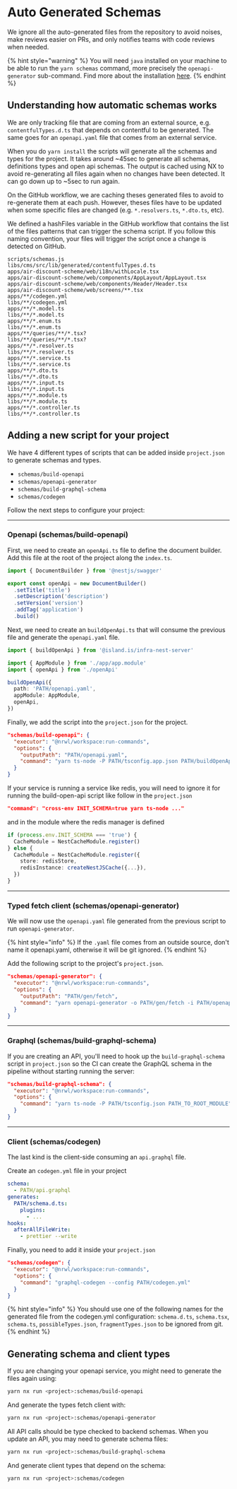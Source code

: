 # Auto Generated Schemas

We ignore all the auto-generated files from the repository to avoid noises, make reviews easier on PRs, and only notifies teams with code reviews when needed.

{% hint style="warning" %}
You will need `java` installed on your machine to be able to run the `yarn schemas` command, more precisely the `openapi-generator` sub-command. Find more about the installation [here](https://github.com/OpenAPITools/openapi-generator#13---download-jar).
{% endhint %}

## Understanding how automatic schemas works

We are only tracking file that are coming from an external source, e.g. `contentfulTypes.d.ts` that depends on contentful to be generated. The same goes for an `openapi.yaml` file that comes from an external service.

When you do `yarn install` the scripts will generate all the schemas and types for the project. It takes around ~45sec to generate all schemas, definitions types and open api schemas. The output is cached using NX to avoid re-generating all files again when no changes have been detected. It can go down up to ~5sec to run again.

On the GitHub workflow, we are caching theses generated files to avoid to re-generate them at each push. However, theses files have to be updated when some specific files are changed (e.g. `*.resolvers.ts`, `*.dto.ts`, etc).

We defined a hashFiles variable in the GitHub workflow that contains the list of the files patterns that can trigger the schema script. If you follow this naming convention, your files will trigger the script once a change is detected on GitHub.

```text
scripts/schemas.js
libs/cms/src/lib/generated/contentfulTypes.d.ts
apps/air-discount-scheme/web/i18n/withLocale.tsx
apps/air-discount-scheme/web/components/AppLayout/AppLayout.tsx
apps/air-discount-scheme/web/components/Header/Header.tsx
apps/air-discount-scheme/web/screens/**.tsx
apps/**/codegen.yml
libs/**/codegen.yml
apps/**/*.model.ts
libs/**/*.model.ts
apps/**/*.enum.ts
libs/**/*.enum.ts
apps/**/queries/**/*.tsx?
libs/**/queries/**/*.tsx?
apps/**/*.resolver.ts
libs/**/*.resolver.ts
apps/**/*.service.ts
libs/**/*.service.ts
apps/**/*.dto.ts
libs/**/*.dto.ts
apps/**/*.input.ts
libs/**/*.input.ts
apps/**/*.module.ts
libs/**/*.module.ts
apps/**/*.controller.ts
libs/**/*.controller.ts
```

## Adding a new script for your project

We have 4 different types of scripts that can be added inside `project.json` to generate schemas and types.

- `schemas/build-openapi`
- `schemas/openapi-generator`
- `schemas/build-graphql-schema`
- `schemas/codegen`

Follow the next steps to configure your project:

---

### Openapi (schemas/build-openapi)

First, we need to create an `openApi.ts` file to define the document builder. Add this file at the root of the project along the `index.ts`.

```typescript
import { DocumentBuilder } from '@nestjs/swagger'

export const openApi = new DocumentBuilder()
  .setTitle('title')
  .setDescription('description')
  .setVersion('version')
  .addTag('application')
  .build()
```

Next, we need to create an `buildOpenApi.ts` that will consume the previous file and generate the `openapi.yaml` file.

```typescript
import { buildOpenApi } from '@island.is/infra-nest-server'

import { AppModule } from './app/app.module'
import { openApi } from './openApi'

buildOpenApi({
  path: 'PATH/openapi.yaml',
  appModule: AppModule,
  openApi,
})
```

Finally, we add the script into the `project.json` for the project.

```json
"schemas/build-openapi": {
  "executor": "@nrwl/workspace:run-commands",
  "options": {
    "outputPath": "PATH/openapi.yaml",
    "command": "yarn ts-node -P PATH/tsconfig.app.json PATH/buildOpenApi.ts"
  }
}
```

If your service is running a service like redis, you will need to ignore it for running the build-open-api script like follow in the `project.json`

```json
"command": "cross-env INIT_SCHEMA=true yarn ts-node ..."
```

and in the module where the redis manager is defined

```typescript
if (process.env.INIT_SCHEMA === 'true') {
  CacheModule = NestCacheModule.register()
} else {
  CacheModule = NestCacheModule.register({
    store: redisStore,
    redisInstance: createNestJSCache({...}),
  })
}
```

---

### Typed fetch client (schemas/openapi-generator)

We will now use the `openapi.yaml` file generated from the previous script to run `openapi-generator`.

{% hint style="info" %}
If the `.yaml` file comes from an outside source, don't name it openapi.yaml, otherwise it will be git ignored.
{% endhint %}

Add the following script to the project's `project.json`.

```json
"schemas/openapi-generator": {
  "executor": "@nrwl/workspace:run-commands",
  "options": {
    "outputPath": "PATH/gen/fetch",
    "command": "yarn openapi-generator -o PATH/gen/fetch -i PATH/openapi.yaml"
  }
}
```

---

### Graphql (schemas/build-graphql-schema)

If you are creating an API, you'll need to hook up the `build-graphql-schema` script
in `project.json` so the CI can create the GraphQL schema in the pipeline without
starting running the server:

```json
"schemas/build-graphql-schema": {
  "executor": "@nrwl/workspace:run-commands",
  "options": {
    "command": "yarn ts-node -P PATH/tsconfig.json PATH_TO_ROOT_MODULE"
  }
}
```

---

### Client (schemas/codegen)

The last kind is the client-side consuming an `api.graphql` file.

Create an `codegen.yml` file in your project

```yml
schema:
  - PATH/api.graphql
generates:
  PATH/schema.d.ts:
    plugins:
      - ...
hooks:
  afterAllFileWrite:
    - prettier --write
```

Finally, you need to add it inside your `project.json`

```json
"schemas/codegen": {
  "executor": "@nrwl/workspace:run-commands",
  "options": {
    "command": "graphql-codegen --config PATH/codegen.yml"
  }
}
```

{% hint style="info" %}
You should use one of the following names for the generated file from the codegen.yml configuration: `schema.d.ts`, `schema.tsx`, `schema.ts`, `possibleTypes.json`, `fragmentTypes.json` to be ignored from git.
{% endhint %}

## Generating schema and client types

If you are changing your openapi service, you might need to generate the files again using:

```bash
yarn nx run <project>:schemas/build-openapi
```

And generate the types fetch client with:

```bash
yarn nx run <project>:schemas/openapi-generator
```

All API calls should be type checked to backend schemas. When you update an API, you may need to generate schema files:

```bash
yarn nx run <project>:schemas/build-graphql-schema
```

And generate client types that depend on the schema:

```bash
yarn nx run <project>:schemas/codegen
```
